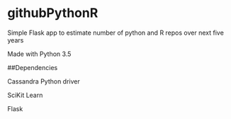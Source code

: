 # githubPythonR
Simple Flask app to estimate number of python and R repos over next five years

Made with Python 3.5

##Dependencies


Cassandra Python driver

SciKit Learn

Flask
